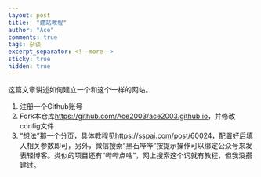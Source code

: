 ```yaml
---
layout: post
title:  "建站教程"
author: "Ace"
comments: true
tags: 杂谈
excerpt_separator: <!--more-->
sticky: true
hidden: true
---
```


这篇文章讲述如何建立一个和这个一样的网站。<!--more-->

1. 注册一个Github账号  
2. Fork本仓库<https://github.com/Ace2003/ace2003.github.io>，并修改config文件
3. “想法”那一个分页，具体教程见<https://sspai.com/post/60024>，配置好后填入相关参数即可，另外，微信搜索“黑石哔哔”按提示操作可以绑定公众号来发表轻博客。类似的项目还有“哔哔点啥”，网上搜索这个词就有教程，但我没搭建过。
